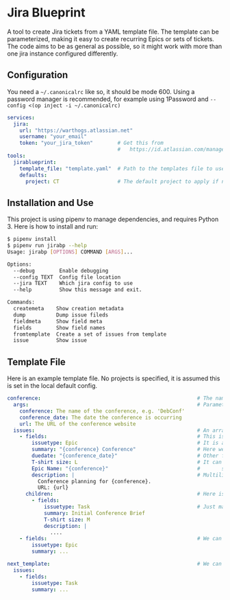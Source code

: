 Jira Blueprint
==============

A tool to create Jira tickets from a YAML template file. The template can be parameterized, making it easy to create recurring Epics or sets of tickets. The code aims to be as general as possible, so it might work with more than one jira instance configured differently.

Configuration
-------------

You need a `~/.canonicalrc` like so, it should be mode 600. Using a password manager is recommended, for example using 1Password and `--config <(op inject -i ~/.canonicalrc)`

```yaml
services:
  jira:
    url: "https://warthogs.atlassian.net"
    username: "your_email"
    token: "your_jira_token"        # Get this from
                                    #   https://id.atlassian.com/manage-profile/security/api-tokens
tools:
  jirablueprint:
    template_file: "template.yaml"  # Path to the templates file to use by default
    defaults:
      project: CT                   # The default project to apply if not specified in the template
```


Installation and Use
--------------------

This project is using pipenv to manage dependencies, and requires Python 3. Here is how to install and run:

```bash
$ pipenv install
$ pipenv run jirabp --help
Usage: jirabp [OPTIONS] COMMAND [ARGS]...

Options:
  --debug        Enable debugging
  --config TEXT  Config file location
  --jira TEXT    Which jira config to use
  --help         Show this message and exit.

Commands:
  createmeta    Show creation metadata
  dump          Dump issue fileds
  fieldmeta     Show field meta
  fields        Show field names
  fromtemplate  Create a set of issues from template
  issue         Show issue
```


Template File
-------------

Here is an example template file. No projects is specified, it is assumed this is set in the local default config.

```yaml
conference:                                                   # The name of the template
  args:                                                       # Parameters the template uses
    conference: The name of the conference, e.g. 'DebConf'
    conference_date: The date the conference is occurring
    url: The URL of the conference website
  issues:                                                     # An array of top-level issues to create
    - fields:                                                 # This is the first issue
        issuetype: Epic                                       # It is an epic
        summary: "{conference} Conference"                    # Here we parameterize the conference name
        duedate: "{conference_date}"                          # Other formats such as dates are also ok
        T-shirt size: L                                       # It can also have custom fields, they
        Epic Name: "{conference}"                             #       start with an uppercase letter
        description: |                                        # Multiline descriptions are also fine
          Conference planning for {conference}.
          URL: {url}
      children:                                               # Here is where we define child issue
        - fields:
            issuetype: Task                                   # Just make sure the issue type is compatible
            summary: Initial Conference Brief
            T-shirt size: M
            description: |
              ....
    - fields:                                                 # We can define more top level issues
        issuetype: Epic
        summary: ...

next_template:                                                # We can also define further templates
  issues:
    - fields:
        issuetype: Task
        summary: ...
```

